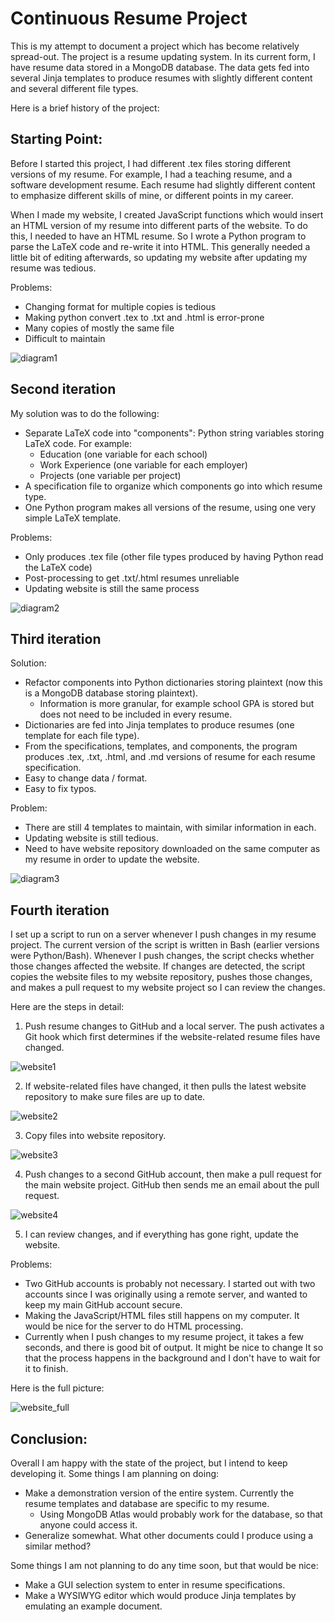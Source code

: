 # Continuous Resume Project

This is my attempt to document a project which has 
become relatively spread-out. The project is a resume
updating system. In its current form, I have resume
data stored in a MongoDB database. The data gets fed into 
several Jinja templates to produce resumes with slightly different
content and several different file types. 

Here is a brief history of the project:

## Starting Point:

Before I started this project, I had different .tex files
storing different versions of my resume. For example, I had a 
teaching resume, and a software development resume. Each 
resume had slightly different content to emphasize different 
skills of mine, or different points in my career. 

When I made my website, I created JavaScript functions
which would insert an HTML version of my resume into different
parts of the website. To do this, I needed to have an HTML 
resume. So I wrote a Python program to parse the LaTeX code 
and re-write it into HTML. This generally needed a little bit of 
editing afterwards, so updating my website after updating my resume
was tedious. 

Problems:
- Changing format for multiple copies is tedious
- Making python convert .tex to .txt and .html is error-prone
- Many copies of mostly the same file
- Difficult to maintain

![diagram1](images/diagram1.PNG)

## Second iteration

My solution was to do the following:
- Separate LaTeX code into "components": Python string variables storing LaTeX code. For example:
    - Education (one variable for each school)
    - Work Experience (one variable for each employer)
    - Projects (one variable per project)
- A specification file to organize which components go into which resume type. 
- One Python program makes all versions of the resume, using one very simple LaTeX template. 

Problems:
- Only produces .tex file (other file types produced by having Python read the LaTeX code)
- Post-processing to get .txt/.html resumes unreliable
- Updating website is still the same process

![diagram2](images/diagram2.PNG)

## Third iteration

Solution:
- Refactor components into Python dictionaries storing plaintext (now 
this is a MongoDB database storing plaintext).
    - Information is more granular, for example school GPA is stored but does not need to be included in every resume. 
- Dictionaries are fed into Jinja templates to produce resumes (one
template for each file type).
- From the specifications, templates, and components, the program
produces .tex, .txt, .html, and .md versions of resume for each resume specification.
- Easy to change data / format. 
- Easy to fix typos.

Problem:
- There are still 4 templates to maintain, with similar information in each. 
- Updating website is still tedious.
- Need to have website repository downloaded on the same computer as 
my resume in order to update the website. 

![diagram3](images/diagram3)

## Fourth iteration

I set up a script to run on a server whenever I push changes in my resume project. The current version of the script is written in Bash (earlier versions were Python/Bash). Whenever I push changes, the script checks whether those changes affected the website. If changes are detected, the script copies the website files to my website repository, pushes those changes, and makes a pull request to my website project so I can review the changes. 

Here are the steps in detail:

1. Push resume changes to GitHub and a local server. The push activates a Git hook which first determines if the website-related resume files have changed. 

![website1](images/website1.PNG)

2. If website-related files have changed, it then pulls the latest website repository to make sure files are up to date. 

![website2](images/website2.PNG)

3. Copy files into website repository. 

![website3](images/website3.PNG)

4. Push changes to a second GitHub account, then make a pull request for the main website project. GitHub then sends me an email about the pull request. 

![website4](images/website4.PNG)

5. I can review changes, and if everything has gone right, update the website. 


Problems:
- Two GitHub accounts is probably not necessary. I started out with
two accounts since I was originally using a remote server, and 
wanted to keep my main GitHub account secure. 
- Making the JavaScript/HTML files still happens on my computer.
It would be nice for the server to do HTML processing. 
- Currently when I push changes to my resume project, it takes a few 
seconds, and there is good bit of output. It might be nice to change It
so that the process happens in the background and I don't have to 
wait for it to finish. 

Here is the full picture:

![website_full](images/website_full.PNG)


## Conclusion:

Overall I am happy with the state of the project, but I intend to keep developing it. Some things I am planning on doing:

- Make a demonstration version of the entire system. Currently the resume templates and database are specific to my resume. 
    - Using MongoDB Atlas would probably work for the database, so that anyone could access it. 
- Generalize somewhat. What other documents could I produce using a similar method?

Some things I am not planning to do any time soon, but that would be nice:

- Make a GUI selection system to enter in resume specifications. 
- Make a WYSIWYG editor which would produce Jinja templates by emulating an example document.
